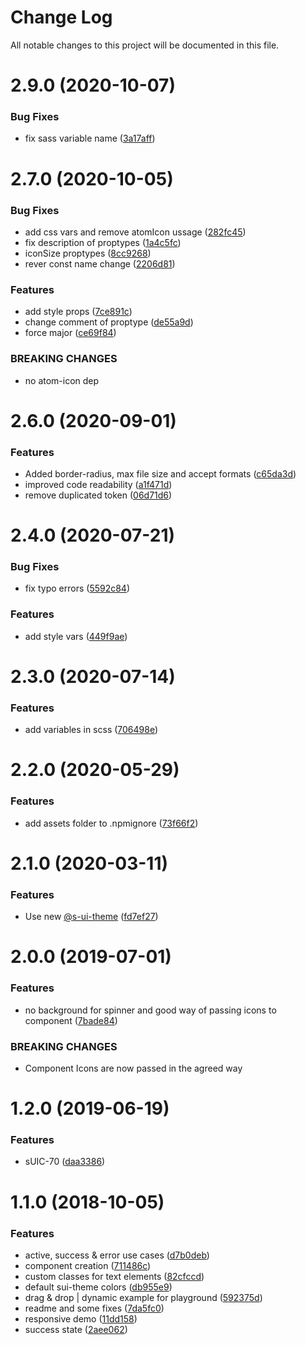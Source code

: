 # Change Log

All notable changes to this project will be documented in this file.

# 2.9.0 (2020-10-07)


### Bug Fixes

* fix sass variable name ([3a17aff](https://github.com/SUI-Components/sui-components/commit/3a17aff39da7ec97253354112f0ed10325ba81a5))



# 2.7.0 (2020-10-05)


### Bug Fixes

* add css vars and remove atomIcon ussage ([282fc45](https://github.com/SUI-Components/sui-components/commit/282fc45784aa7a2fd51db6a5f603a454f2e8dee7))
* fix description of proptypes ([1a4c5fc](https://github.com/SUI-Components/sui-components/commit/1a4c5fc5a2d0d05886a1257c4af6e64ab5e81209))
* iconSize proptypes ([8cc9268](https://github.com/SUI-Components/sui-components/commit/8cc926815adac5b112cf40aea54396bd5c021383))
* rever const name change ([2206d81](https://github.com/SUI-Components/sui-components/commit/2206d81792c493ffe6cea8d43dce7ddd80394679))


### Features

* add style props ([7ce891c](https://github.com/SUI-Components/sui-components/commit/7ce891c1c6ba2fd041580ec3c9a564f49d9d55f9))
* change comment of proptype ([de55a9d](https://github.com/SUI-Components/sui-components/commit/de55a9df06d91ff2359ddbc1fa154ef5ed187237))
* force major ([ce69f84](https://github.com/SUI-Components/sui-components/commit/ce69f843774d4e4308a203f77629d5b3a4aa5470))


### BREAKING CHANGES

* no atom-icon dep



# 2.6.0 (2020-09-01)


### Features

* Added border-radius, max file size and accept formats ([c65da3d](https://github.com/SUI-Components/sui-components/commit/c65da3db9d35e356e318e5010666575ba2a4afe6))
* improved code readability ([a1f471d](https://github.com/SUI-Components/sui-components/commit/a1f471dca2ccdd64a269c11efad8d5881b70d927))
* remove duplicated token ([06d71d6](https://github.com/SUI-Components/sui-components/commit/06d71d65850445b21163605a3a5962d5ba2df5b1))



# 2.4.0 (2020-07-21)


### Bug Fixes

* fix typo errors ([5592c84](https://github.com/SUI-Components/sui-components/commit/5592c84cabf84a112d78742fbe1882289b51fa7b))


### Features

* add style vars ([449f9ae](https://github.com/SUI-Components/sui-components/commit/449f9ae1fd274ad5bde4105723ee0a1d8fbf628d))



# 2.3.0 (2020-07-14)


### Features

* add variables in scss ([706498e](https://github.com/SUI-Components/sui-components/commit/706498e95fe20a50733e23f3957f51c0cd834842))



# 2.2.0 (2020-05-29)


### Features

* add assets folder to .npmignore ([73f66f2](https://github.com/SUI-Components/sui-components/commit/73f66f20ba551ccc8c62780899047685d061f323))



# 2.1.0 (2020-03-11)


### Features

* Use new [@s-ui-theme](https://github.com/s-ui-theme) ([fd7ef27](https://github.com/SUI-Components/sui-components/commit/fd7ef27d55e0ac14b21cca1c7af738b5291db5b4))



# 2.0.0 (2019-07-01)


### Features

* no background for spinner and good way of passing icons to component ([7bade84](https://github.com/SUI-Components/sui-components/commit/7bade8426181925360420824f8b1589c92a552a8))


### BREAKING CHANGES

* Component Icons are now passed in the agreed way



# 1.2.0 (2019-06-19)


### Features

* sUIC-70 ([daa3386](https://github.com/SUI-Components/sui-components/commit/daa3386c38939af939c3d7e6eb42818666cab045))



# 1.1.0 (2018-10-05)


### Features

* active, success & error use cases ([d7b0deb](https://github.com/SUI-Components/sui-components/commit/d7b0deb249e7576ba7798a3b7abc10009c591363))
* component creation ([711486c](https://github.com/SUI-Components/sui-components/commit/711486c40373f2d1c0863b19aa4e1e65ea2cad80))
* custom classes for text elements ([82cfccd](https://github.com/SUI-Components/sui-components/commit/82cfccd3de7cf72b0c5b1b72a974ef6b3fe19d27))
* default sui-theme colors ([db955e9](https://github.com/SUI-Components/sui-components/commit/db955e90f91b39e301841e25acd1a6f0f515c115))
* drag & drop | dynamic example for playground ([592375d](https://github.com/SUI-Components/sui-components/commit/592375d930224594ad5f9774a45420103df661a8))
* readme and some fixes ([7da5fc0](https://github.com/SUI-Components/sui-components/commit/7da5fc0989623554747aa89cfb5079a5e008d150))
* responsive demo ([11dd158](https://github.com/SUI-Components/sui-components/commit/11dd158d65aafb5dab30efd36f0ac31b15bf8680))
* success state ([2aee062](https://github.com/SUI-Components/sui-components/commit/2aee062b427684b13c76e5db99748abe2a2156a3))



